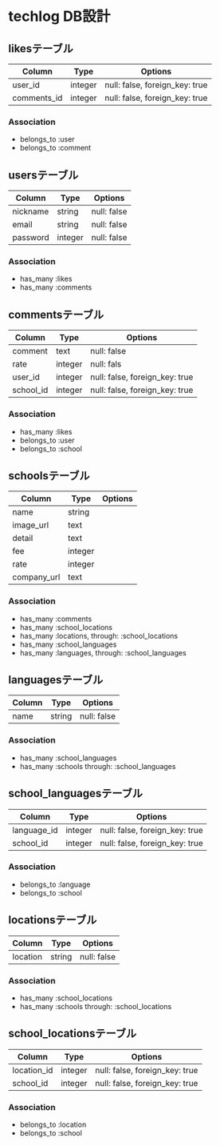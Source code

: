 # techlog DB設計

## likesテーブル

|Column|Type|Options|
|------|----|-------|
|user_id|integer|null: false, foreign_key: true|
|comments_id|integer|null: false, foreign_key: true|

### Association
- belongs_to :user
- belongs_to :comment


## usersテーブル

|Column|Type|Options|
|------|----|-------|
|nickname|string|null: false|
|email|string|null: false|
|password|integer|null: false|

### Association
- has_many :likes
- has_many :comments


## commentsテーブル

|Column|Type|Options|
|------|----|-------|
|comment|text|null: false|
|rate|integer|null: fals|
|user_id|integer|null: false, foreign_key: true|
|school_id|integer|null: false, foreign_key: true|

### Association
- has_many :likes
- belongs_to :user
- belongs_to :school


## schoolsテーブル

|Column|Type|Options|
|------|----|-------|
|name|string||
|image_url|text||
|detail|text||
|fee|integer||
|rate|integer||
|company_url|text||

### Association
- has_many :comments
- has_many :school_locations
- has_many :locations, through: :school_locations
- has_many :school_languages
- has_many :languages, through: :school_languages


## languagesテーブル

|Column|Type|Options|
|------|----|-------|
|name|string|null: false|

### Association
- has_many :school_languages
- has_many :schools through: :school_languages


## school_languagesテーブル

|Column|Type|Options|
|------|----|-------|
|language_id|integer|null: false, foreign_key: true|
|school_id|integer|null: false, foreign_key: true|

### Association
- belongs_to :language
- belongs_to :school


## locationsテーブル

|Column|Type|Options|
|------|----|-------|
|location|string|null: false|

### Association
- has_many :school_locations
- has_many :schools through: :school_locations


## school_locationsテーブル

|Column|Type|Options|
|------|----|-------|
|location_id|integer|null: false, foreign_key: true|
|school_id|integer|null: false, foreign_key: true|

### Association
- belongs_to :location
- belongs_to :school
